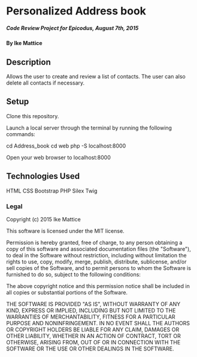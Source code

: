 # Personalized Address book

##### Code Review Project for Epicodus,  August 7th, 2015

#### By Ike Mattice

## Description

Allows the user to create and review a list of contacts.  The user can also delete all contacts if necessary.

## Setup

Clone this repository.

Launch a local server through the terminal by running the following commands:

cd Address_book
cd web
php -S localhost:8000

Open your web browser to localhost:8000


## Technologies Used

HTML
CSS
Bootstrap
PHP
Silex
Twig

### Legal

Copyright (c) 2015 Ike Mattice

This software is licensed under the MIT license.

Permission is hereby granted, free of charge, to any person obtaining a copy
of this software and associated documentation files (the "Software"), to deal
in the Software without restriction, including without limitation the rights
to use, copy, modify, merge, publish, distribute, sublicense, and/or sell
copies of the Software, and to permit persons to whom the Software is
furnished to do so, subject to the following conditions:

The above copyright notice and this permission notice shall be included in
all copies or substantial portions of the Software.

THE SOFTWARE IS PROVIDED "AS IS", WITHOUT WARRANTY OF ANY KIND, EXPRESS OR
IMPLIED, INCLUDING BUT NOT LIMITED TO THE WARRANTIES OF MERCHANTABILITY,
FITNESS FOR A PARTICULAR PURPOSE AND NONINFRINGEMENT. IN NO EVENT SHALL THE
AUTHORS OR COPYRIGHT HOLDERS BE LIABLE FOR ANY CLAIM, DAMAGES OR OTHER
LIABILITY, WHETHER IN AN ACTION OF CONTRACT, TORT OR OTHERWISE, ARISING FROM,
OUT OF OR IN CONNECTION WITH THE SOFTWARE OR THE USE OR OTHER DEALINGS IN
THE SOFTWARE.

